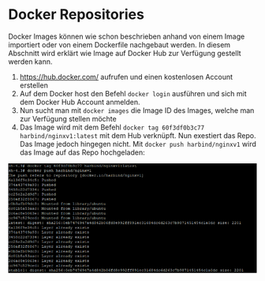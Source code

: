 # Docker Repositories

Docker Images können wie schon beschrieben anhand von einem Image importiert oder von einem Dockerfile nachgebaut werden. In diesem Abschnitt wird erklärt wie Image auf Docker Hub  zur Verfügung gestellt werden kann.

1) https://hub.docker.com/ aufrufen und einen kostenlosen Account erstellen
2) Auf dem Docker host den Befehl `docker login` ausführen und sich mit dem Docker Hub Account anmelden.
3) Nun sucht man mit `docker images` die Image ID des Images, welche man zur Verfügung stellen möchte
4) Das Image wird mit dem Befehl `docker tag 60f3df0b3c77 harbind/nginxv1:latest` mit dem Hub verknüpft. Nun exestiert das Repo. Das Image jedoch hingegen nicht. Mit `docker push harbind/nginxv1` wird das Image auf das Repo hochgeladen:

![alt text](https://github.com/harbinde/VA-ITSE17b-Vagrant-Docker/blob/master/Docker/IMG/dockerrepo3.PNG)
